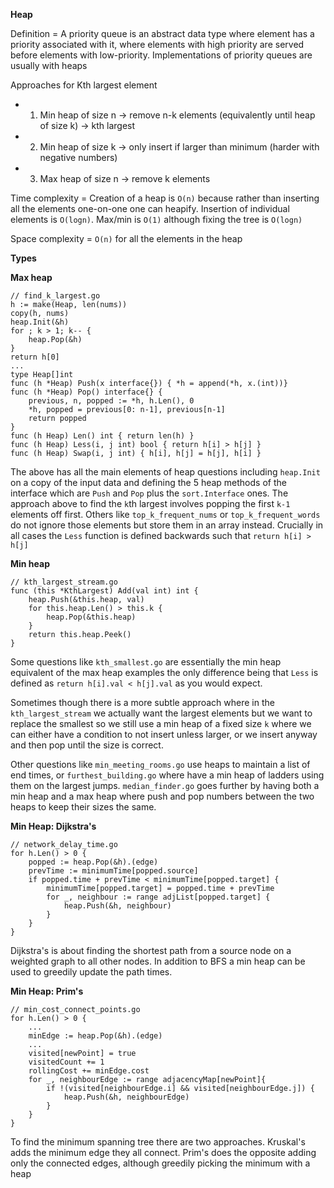 **Heap**

Definition = A priority queue is an abstract data type where element has a priority associated with it, where elements with high priority are served before elements with low-priority. Implementations of priority queues are usually with heaps

Approaches for Kth largest element
* 1. Min heap of size n -> remove n-k elements (equivalently until heap of size k) -> kth largest
* 2. Min heap of size k -> only insert if larger than minimum (harder with negative numbers)
* 3. Max heap of size n -> remove k elements

Time complexity = Creation of a heap is `O(n)` because rather than inserting all the elements one-on-one one can heapify. Insertion of individual elements is `O(logn)`. Max/min is `O(1)` although fixing the tree is `O(logn)`

Space complexity = `O(n)` for all the elements in the heap

**Types**

**Max heap**
```
// find_k_largest.go
h := make(Heap, len(nums))
copy(h, nums)
heap.Init(&h)
for ; k > 1; k-- {
    heap.Pop(&h)
}
return h[0]
...
type Heap[]int
func (h *Heap) Push(x interface{}) { *h = append(*h, x.(int))}
func (h *Heap) Pop() interface{} {
    previous, n, popped := *h, h.Len(), 0
    *h, popped = previous[0: n-1], previous[n-1]
    return popped
}
func (h Heap) Len() int { return len(h) } 
func (h Heap) Less(i, j int) bool { return h[i] > h[j] }
func (h Heap) Swap(i, j int) { h[i], h[j] = h[j], h[i] }
```
The above has all the main elements of heap questions including `heap.Init` on a copy of the input data and defining the 5 heap methods of the interface which are `Push` and `Pop` plus the `sort.Interface` ones. The approach above to find the `k`th largest involves popping the first `k-1` elements off first. Others like `top_k_frequent_nums` or `top_k_frequent_words` do not ignore those elements but store them in an array instead. Crucially in all cases the `Less` function is defined backwards such that `return h[i] > h[j]`

**Min heap**
```
// kth_largest_stream.go
func (this *KthLargest) Add(val int) int {
    heap.Push(&this.heap, val)
    for this.heap.Len() > this.k {
        heap.Pop(&this.heap)
    }
    return this.heap.Peek()
}
```
Some questions like `kth_smallest.go` are essentially the min heap equivalent of the max heap examples the only difference being that `Less` is defined as `return h[i].val < h[j].val` as you would expect. 

Sometimes though there is a more subtle approach where in the `kth_largest_stream` we actually want the largest elements but we want to replace the smallest so we still use a min heap of a fixed size `k` where we can either have a condition to not insert unless larger, or we insert anyway and then pop until the size is correct.

Other questions like `min_meeting_rooms.go` use heaps to maintain a list of end times, or `furthest_building.go` where have a min heap of ladders using them on the largest jumps. `median_finder.go` goes further by having both a min heap and a max heap where push and pop numbers between the two heaps to keep their sizes the same.

**Min Heap: Dijkstra's**
```
// network_delay_time.go
for h.Len() > 0 {
    popped := heap.Pop(&h).(edge)
    prevTime := minimumTime[popped.source]
    if popped.time + prevTime < minimumTime[popped.target] {
        minimumTime[popped.target] = popped.time + prevTime
        for _, neighbour := range adjList[popped.target] {
            heap.Push(&h, neighbour)
        }
    }
}
```
Dijkstra's is about finding the shortest path from a source node on a weighted graph to all other nodes. In addition to BFS a min heap can be used to greedily update the path times. 

**Min Heap: Prim's**
```
// min_cost_connect_points.go
for h.Len() > 0 {
    ...
    minEdge := heap.Pop(&h).(edge)
    ...
    visited[newPoint] = true
    visitedCount += 1
    rollingCost += minEdge.cost
    for _, neighbourEdge := range adjacencyMap[newPoint]{
        if !(visited[neighbourEdge.i] && visited[neighbourEdge.j]) {
            heap.Push(&h, neighbourEdge)
        }
    }
}
```
To find the minimum spanning tree there are two approaches. Kruskal's adds the minimum edge they all connect. Prim's does the opposite adding only the connected edges, although greedily picking the minimum with a heap